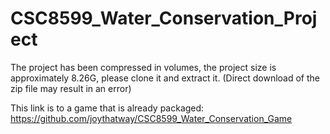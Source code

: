 # CSC8599_Water_Conservation_Project

The project has been compressed in volumes, the project size is approximately 8.26G, please clone it and extract it. (Direct download of the zip file may result in an error)


This link is to a game that is already packaged:
https://github.com/joythatway/CSC8599_Water_Conservation_Game

